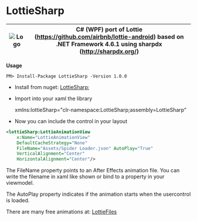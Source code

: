 # LottieSharp


| ![Logo](https://github.com/quicoli/LottieSharp/blob/master/Images/Lottie.Sharp.png?raw=true) |C# (WPF) port of Lottie (https://github.com/airbnb/lottie-android) based on .NET Framework 4.6.1 using sharpdx (http://sharpdx.org/)  |
|--|--|

**Usage**

```PM> Install-Package LottieSharp -Version 1.0.0```

- Install from nuget: [LottieSharp](https://www.nuget.org/packages/LottieSharp/);
- Import into your xaml the library

    xmlns:lottieSharp="clr-namespace:LottieSharp;assembly=LottieSharp"

- Now you can include the control in your layout
```xml
<lottieSharp:LottieAnimationView 
    x:Name="LottieAnimationView" 
    DefaultCacheStrategy="None" 
    FileName="Assets/Spider Loader.json" AutoPlay="True" 
    VerticalAlignment="Center" 
    HorizontalAlignment="Center"/>
```
The FileName property points to an After Effects animation file. You can write the filename in xaml like shown or bind to a property in your viewmodel.

The AutoPlay property indicates if the animation starts when the usercontrol is loaded.

There are many free animations at: [LottieFiles](https://www.lottiefiles.com/)

